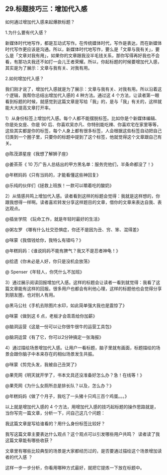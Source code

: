 ## 29.标题技巧三：增加代入感
如何通过增加代入感来起爆款标题？ 


1.为什么要有代入感？


新媒体时代地写作，都是互动式写作。在传统媒体时代，写作是表达，而在新媒体时代写作更应该是沟通。所以，新媒体时代地写作，要么是「文章与我有关」，要么是「文章对我有用」，如果你的文章跟我没半毛钱关系，那你写得再好我也不会看，有那功夫我还不如打一会儿王者荣耀。所以，你起标题的时候要增加代入感，其实是为了展示：文章与我有关、对我有用。 


2.如何增加代入感？


我们刚才说了，增加代入感就是为了展示：文章与我有关、对我有用。所以沿着这个逻辑，我帮你总结出增加代入感的 4 种方法。通过这 4 个方法，让读者第一眼看到标题的时候，就感觉到这篇文章是写给「我」的，是与「我」有关的，这样就能大大提高文章打开率。


1）从身份标签上增加代入感。每个人都不能摆脱标签。比如你是个新媒体编辑、你是处女座、你是 90 后、你喜欢吴亦凡、你特别能吃辣、你喜欢宅在家里等等，这些其实都是你的标签，每个人身上都有很多标签，人会根据这些标签自动把自己归类到一个圈子里，只要你的标题中提到了这个标签，他就觉得这个文章跟自己有关。


@陈茂源星座《我想了解狮子座》


@姜茶茶《 10 万广告人总结出的甲方黑名单：服务完他们，半条命都没了！》


@年糕妈妈《只有当妈的，才能看懂这些神回复》


@乐纯的伙伴们《拯救上班族！一款可以嚼着吃的酸奶》


2）从情感共鸣上增加代入感。读者看到这样的标题会觉得：我就是这样想的，你跟我想得一样啊。读者喜欢转发分享这样题目的文章，借你的文章来表达自我、表达观点。


@插坐学院 《玩命工作，就是年轻时最好的生活》


@粥左罗 《哪有什么社交恐惧症，你还不是因为丑、穷、笨、混得差》


@咪蒙《我借钱给你，我特么有错吗？》


@年糕妈妈：《谁说妈妈不能有脾气？我又不是忍者神龟！》


@拾遗《你未必是人好，你只是没机会放荡》


@ Spenser《年轻人，你凭什么不加班》


3）通过展示阅读回报增加代入感。这样的标题会让读者一看到就觉得：我看了这篇文章能有这样的回报。很多用户也都会有利他心理，这样的标题他也会觉得分享到朋友圈，也对别人有用。


@黑马公社《手机去除图片水印，如此简单强大我也是震惊了》


@咪蒙《做到这 6 点，老板才会乖乖给你加薪》


@脑洞运营《这是一份可以让你很牛很牛的运营工具包》 


@脑洞运营《有了它，你可以2分钟搞定一张海报》


4）通过描绘场景增加代入感。让用户一看标题，脑子里就有画面，标题描绘的场景会跟你脑子中本来存在的相似场景发生共振。 


@咪蒙《剪完头发，我被自己丑哭了》


@果壳网《明天就开学了，书本文具还没准备好怎么办？急！在线等！》


@果壳网《为什么女厕所总是排长队？以及，怎么办？》 


@年糕妈妈《做了个月子，我吃了一头猪十只鸡三百个鸡蛋。。。》


以上就是增加代入感的 4 个方法，用增加代入感的技巧起标题的操作思路就是，当你写完一篇文章，分析一下，问自己这几个问题：


我这篇文章是写给谁看的？用什么身份标签比较好？


我写这篇文章主要表达什么观点？这个观点可以引发哪些用户共鸣？
 读者读了我这篇文章能有哪些收获？


文章里有哪些比较典型的场景是大家都经历过的，是否要通过描绘这个场景增加读者的代入感 ？


这样一步一步分析，你看用哪种方式最好，就把它提炼一下放在标题中。

